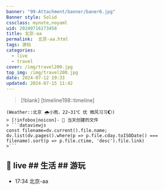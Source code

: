 ```yaml
---
banner: "99-Attachment/banner/baner6.jpg"
Banner style: Solid
cssclass: mynote,noyaml
uid: 20240716173458 
title: 北京-aa
permalink:  北京-aa.html
tags: 游玩
categories:
  - live
  - travel
cover: /img/travel200.jpg
top_img: /img/travel200.jpg
date: 2024-07-12 19:33
updated: 2024-07-15 11:42
---
```

> [!blank] 
> [timeline198::timeline]
```ad-flex
(Weather::北京 🌧小雨，22~31℃ 优 微风习习🌔)
> [!infobox|noicon]- 🔖 当天创建的文件
> ```dataviewjs 
const filename=dv.current().file.name;
dv.list(dv.pages().where(p => p.file.cday.toISODate() === filename).sort(p => p.file.ctime, 'desc').file.link) 
>```
```

## 🌈 live ## 生活 ## 游玩
- 17:34 北京-aa